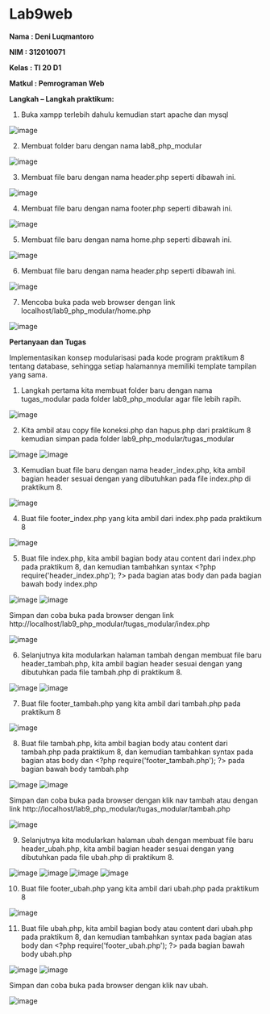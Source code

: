 # Lab9web
<b>Nama	: Deni Luqmantoro
  
NIM		: 312010071
  
Kelas		: TI 20 D1
  
Matkul		: Pemrograman Web
  
Langkah – Langkah praktikum:</b>

1.	Buka xampp terlebih dahulu kemudian start apache dan mysql
 
![image](https://user-images.githubusercontent.com/101716699/170821171-469484cd-6b7e-4873-900c-d8b039b7653a.png)

2.	Membuat folder baru dengan nama lab8_php_modular
 
 ![image](https://user-images.githubusercontent.com/101716699/170821176-42c272ea-e84e-447f-bb8b-d144de8954b7.png)

3.	Membuat file baru dengan nama header.php seperti dibawah ini.
 
![image](https://user-images.githubusercontent.com/101716699/170821191-c6d0a037-c06b-424f-86a9-220e4b0ad4f6.png)

4.	Membuat file baru dengan nama footer.php seperti dibawah ini.
 
![image](https://user-images.githubusercontent.com/101716699/170821201-7384f6f2-499a-48f2-b27e-301ce3b09cd1.png)

5.	Membuat file baru dengan nama home.php seperti dibawah ini.
 
![image](https://user-images.githubusercontent.com/101716699/170821211-fb354353-0417-4329-b568-9a39ee0b6c4e.png)

6.	Membuat file baru dengan nama header.php seperti dibawah ini.
 
![image](https://user-images.githubusercontent.com/101716699/170821224-e67f5f15-26fa-4134-8aa8-1a35e37872c1.png)

7.	Mencoba buka pada web browser dengan link localhost/lab9_php_modular/home.php 
 
![image](https://user-images.githubusercontent.com/101716699/170821230-152a3a6a-e870-4bb3-a0bc-81a807cc07be.png)

<b>Pertanyaan dan Tugas</b>

Implementasikan konsep modularisasi pada kode program praktikum 8 tentang database, sehingga setiap halamannya memiliki template tampilan yang sama.

1.	Langkah pertama kita membuat folder baru dengan nama tugas_modular pada folder lab9_php_modular agar file lebih rapih.

![image](https://user-images.githubusercontent.com/101716699/170821247-65f2b3f8-f86a-47b7-a986-b361fdd89630.png)
 
2.	Kita ambil atau copy file koneksi.php dan hapus.php dari praktikum 8 kemudian simpan pada folder lab9_php_modular/tugas_modular
 
![image](https://user-images.githubusercontent.com/101716699/170821276-f65c8704-6d60-4ea7-b0c3-25c99551c39e.png)
![image](https://user-images.githubusercontent.com/101716699/170821283-df89f7f3-4813-499a-a854-bb055a96d102.png)

3.	Kemudian buat file baru dengan nama header_index.php, kita ambil bagian header sesuai dengan yang dibutuhkan pada file index.php di praktikum 8.
 
![image](https://user-images.githubusercontent.com/101716699/170821301-20e1290e-a6f5-40aa-a66b-27cb73087078.png)

4.	Buat file footer_index.php yang kita ambil dari index.php pada praktikum 8
 
![image](https://user-images.githubusercontent.com/101716699/170821308-55f8ed2a-64ce-45e0-8fa1-257d6ba590c9.png)

5.	Buat file index.php, kita ambil bagian body atau content dari index.php pada praktikum 8, dan kemudian tambahkan syntax &lt;?php require('header_index.php'); ?&gt; pada bagian atas body dan <?php require('footer_index.php'); ?> pada bagian bawah body index.php
 
 ![image](https://user-images.githubusercontent.com/101716699/170821337-bbc235ec-4e09-4625-8376-87bbd25fa5c0.png)
![image](https://user-images.githubusercontent.com/101716699/170821343-c3056b64-182e-4156-bc4d-454d5c1da2d3.png)

Simpan dan coba buka pada browser dengan link http://localhost/lab9_php_modular/tugas_modular/index.php
 
![image](https://user-images.githubusercontent.com/101716699/170821395-4ee9709e-26ce-47ce-8ea5-35fc853f16dd.png)

6.	Selanjutnya kita modularkan halaman tambah dengan membuat file baru header_tambah.php, kita ambil bagian header sesuai dengan yang dibutuhkan pada file tambah.php di praktikum 8.
 
 ![image](https://user-images.githubusercontent.com/101716699/170821408-5701dd7c-ead0-4501-a1a2-9642e3f3f677.png)
![image](https://user-images.githubusercontent.com/101716699/170821410-998d1432-4492-47de-aab6-a7072a7e4f12.png)

7.	Buat file footer_tambah.php yang kita ambil dari tambah.php pada praktikum 8
 
![image](https://user-images.githubusercontent.com/101716699/170821423-84e4f1cc-0173-4cb2-8839-a46f4d5f19bb.png)

8.	Buat file tambah.php, kita ambil bagian body atau content dari tambah.php pada praktikum 8, dan kemudian tambahkan syntax <?php require('header_tambah.php'); ?> pada bagian atas body dan &lt;?php require('footer_tambah.php'); ?&gt; pada bagian bawah body tambah.php
 
 ![image](https://user-images.githubusercontent.com/101716699/170821439-608c088e-df4e-4114-a71c-ab128005b5d5.png)
![image](https://user-images.githubusercontent.com/101716699/170821441-39976d7f-7584-4ea7-9348-69ccedbe450c.png)

Simpan dan coba buka pada browser dengan klik nav tambah atau dengan link http://localhost/lab9_php_modular/tugas_modular/tambah.php
 
![image](https://user-images.githubusercontent.com/101716699/170821455-3e677aae-8c70-4a83-bcc0-c5c83c533232.png)

9.	Selanjutnya kita modularkan halaman ubah dengan membuat file baru header_ubah.php, kita ambil bagian header sesuai dengan yang dibutuhkan pada file ubah.php di praktikum 8.
 
 ![image](https://user-images.githubusercontent.com/101716699/170821479-d34ea98d-d314-447e-8e1c-3fa761389235.png)
![image](https://user-images.githubusercontent.com/101716699/170821482-e10964d3-4943-4e67-831f-dcad66a592f9.png)
![image](https://user-images.githubusercontent.com/101716699/170821485-15e8c703-acb7-4976-8dfd-0218e7cb489f.png)
![image](https://user-images.githubusercontent.com/101716699/170821487-2f99346d-9c69-4c4d-a6c3-043c621791b7.png)

10.	Buat file footer_ubah.php yang kita ambil dari ubah.php pada praktikum 8
 
![image](https://user-images.githubusercontent.com/101716699/170821501-7ace06be-c7cd-4847-9130-7d81c7651941.png)

11.	Buat file ubah.php, kita ambil bagian body atau content dari ubah.php pada praktikum 8, dan kemudian tambahkan syntax <?php require('header_ubah.php'); ?> pada bagian atas body dan &lt;?php require('footer_ubah.php'); ?&gt; pada bagian bawah body ubah.php
 
 ![image](https://user-images.githubusercontent.com/101716699/170821512-7aea7083-9039-40f4-a340-3dfe8a6184e2.png)
![image](https://user-images.githubusercontent.com/101716699/170821515-32302bbd-739f-440b-844d-0d439a755b04.png)

Simpan dan coba buka pada browser dengan klik nav ubah.
 
![image](https://user-images.githubusercontent.com/101716699/170821656-34881b9a-d3b8-4239-9dc6-5f5151b63296.png)

